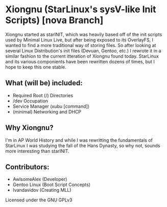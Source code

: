 # Xiongnu (StarLinux's sysV-like Init Scripts) [nova Branch]
Xiongnu started as starINIT, which was heavily based off of the init scripts used by Minimal Linux Live, but after being exposed to its OverlayFS, I wanted to find a more traditional way of storing files. So after looking at several Linux Distribution's init files (Devuan, Gentoo, etc.) I rewrote it in a similar fashion to the current itteration of Xiongnu found today. StarLinux and its various componients have been rewritten dozens of times, but I hope to keep this one stable.

## What (will be) included:
* Required Root (/) Directories
* /dev Occupation
* Service Manager (xubu [command])
* (minimal) Networking and DHCP

## Why Xiongnu?
I'm in AP World History and while I was rewritting the fundamentals of StarLinux I was studying the fall of the Hans Dynasty, so why not, sounds more interesting than starINIT.

## Contributors:
* AwlsomeAlex (Developer)
* Gentoo Linux (Boot Script Concepts)
* Ivandavidov (Creating MLL)

Licensed under the GNU GPLv3
